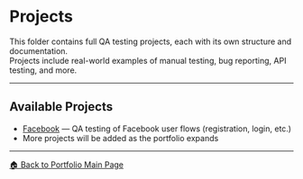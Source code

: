 # Projects

This folder contains full QA testing projects, each with its own structure and documentation.  
Projects include real-world examples of manual testing, bug reporting, API testing, and more.

---

## Available Projects

- [Facebook](./facebook) — QA testing of Facebook user flows (registration, login, etc.)
- More projects will be added as the portfolio expands

---

[🏠 Back to Portfolio Main Page](../README.md)
